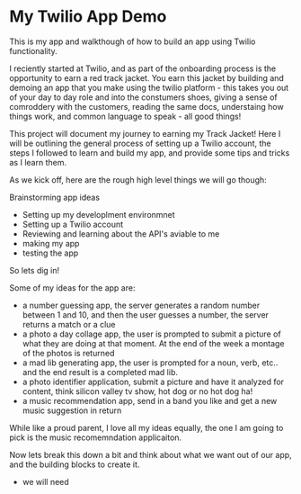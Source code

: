 # My Twilio App Demo

This is my app and walkthough of how to build an app using Twilio functionality.

I reciently started at Twilio, and as part of the onboarding process is the opportunity to earn a red track jacket. You earn this jacket by building and demoing an app that you make using the twilio platform - this takes you out of your day to day role and into the constumers shoes, giving a sense of comroddery with the customers, reading the same docs, understaing how things work, and common language to speak - all good things! 



This project will document my journey to earning my Track Jacket! Here I will be outlining the general process of setting up a Twilio account, the steps I followed to learn and build my app, and provide some tips and tricks as I learn them.

As we kick off, here are the rough high level things we will go though: 

 Brainstorming app ideas
- Setting up my developlment environmnet
- Setting up a Twilio account
- Reviewing and learning about the API's aviable to me 
- making my app
- testing the app

So lets dig in! 


Some of my ideas for the app are:

- a number guessing app, the server generates a random number between 1 and 10, and then the user guesses a number, the server returns a match or a clue
- a photo a day collage app, the user is prompted to submit a picture of what they are doing at that moment. At the end of the week a montage of the photos is returned
- a mad lib generating app, the user is prompted for a noun, verb, etc.. and the end result is a completed mad lib.
- a photo identifier application, submit a picture and have it analyzed for content, think silicon valley tv show, hot dog or no hot dog ha!
- a music recommendation app, send in a band you like and get a new music suggestion in return 


While like a proud parent, I love all my ideas equally, the one I am going to pick is the music recomemndation applicaiton. 

Now lets break this down a bit and think about what we want out of our app, and the building blocks to create it. 

- we will need 


